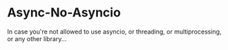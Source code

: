 # Async-No-Asyncio

In case you're not allowed to use asyncio, or threading, or multiprocessing, or any other library...
